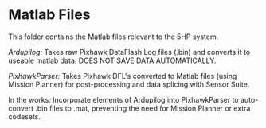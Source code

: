 # Matlab Files
This folder contains the Matlab files relevant to the 5HP system.

*Ardupilog:* Takes raw Pixhawk DataFlash Log files (.bin) and converts it to useable matlab data. DOES NOT SAVE DATA AUTOMATICALLY.

*PixhawkParser:* Takes Pixhawk DFL's converted to Matlab files (using Mission Planner) for post-processing and data splicing with Sensor Suite.

In the works: Incorporate elements of Ardupilog into PixhawkParser to auto-convert .bin files to .mat, preventing the need for Mission Planner or extra codesets.
